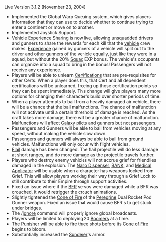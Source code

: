 Live Version 3.1.2 (November 23, 2004)

- Implemented the Global Warp Queuing system, which gives players information
  that they can use to decide whether to continue trying to enter a continent or
  move on to another.
- Implemented Joystick Support.
- Vehicle Experience Sharing is now live, allowing unsquadded drivers and
  gunners to share the rewards for each kill that the
  [vehicle](../vehicles/Vehicle.md) crew makes.
  [Experience](../etc/Experience.md) gained by gunners of a vehicle will split
  out to the driver and other gunners of the vehicle equally, just like they
  were in a squad, but without the 20% [Squad](../terminology/Squad.md) EXP
  bonus. The vehicle's occupants can organize into a squad to bring in the
  bonus! Passengers will not receive any experience.
- Players will be able to unlearn
  [Certifications](../certifications/Certification.md) that are pre-requisites
  for other Certs. When a player does this, that Cert and all dependent
  certifications will be unlearned, freeing up those certification points so
  they can be spent immediately. This change will give players many more options
  for changing their character's build over shorter periods of time.
- When a player attempts to bail from a heavily damaged air vehicle, there will
  be a chance that the bail malfunctions. The chance of malfunction will not
  activate until a certain threshold of damage is reached. As the craft takes
  more damage, there will be a greater chance of malfunction. Malfunctions will
  affect [Galaxy](../vehicles/Galaxy.md) pilots and gunners but not passengers.
- Passengers and Gunners will be able to bail from vehicles moving at any speed,
  without making the vehicle slow down.
- Passengers and gunners will always be able to bail from ground vehicles.
  Malfunctions will only occur with flight vehicles.
- [Flail](../vehicles/Flail.md) damage has been changed. The flail projectile
  will do less damage at short ranges, and do more damage as the projectile
  travels further.
- Players who destroy enemy vehicles will not accrue grief for friendlies
  damaged in the explosion. The [Nano Dispenser](../weapons/Nano_Dispenser.md),
  [BANK](../weapons/Body_Armor_Nano_Kit.md), and
  [Medical Applicator](../weapons/Medical_Applicator.md) will be usable when a
  character has weapons locked from Grief. This will allow players working their
  way through a Grief Lock to still contribute to their Empire through support
  activities.
- Fixed an issue where if the [BFR](../vehicles/BattleFrame_Robotics.md) servos
  were damaged while a BFR was crouched, it would retrigger the crouch
  animations.
- Slightly tightened the [Cone of Fire](../terminology/Cone_of_fire.md) of the
  [Peregrine](../vehicles/Peregrine.md) Dual Rocket Pod Gunner weapon. Fixed an
  issue that would cause BFR's to get stuck under bridges.
- The /[ignore](../terminology/Ignore.md) command will properly ignore global
  broadcasts.
- Players will be limited to deploying 20
  [Boomers](../weapons/Adaptive_Construction_Engine.md#Boomer) at a time.
- The [Punisher](../weapons/Punisher.md) will be able to fire three shots before
  its [Cone of Fire](../terminology/Cone_of_fire.md) begins to bloom.
- Substantially increased the [Sunderer](../vehicles/Sunderer.md)'s armor.
